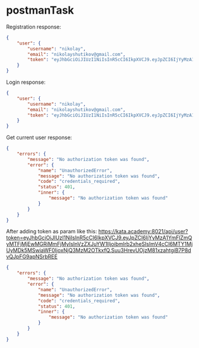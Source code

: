 # postmanTask

Registration response:
```json
{
    "user": {
        "username": "nikolay",
        "email": "nikolayshutikov@gmail.com",
        "token": "eyJhbGciOiJIUzI1NiIsInR5cCI6IkpXVCJ9.eyJpZCI6IjYyMzA1YmFlZmQyMTFjMjEwMGRiMmFjMyIsInVzZXJuYW1lIjoibmlrb2xheSIsImV4cCI6MTY1MjUyMDM2NiwiaWF0IjoxNjQ3MzM2MzY2fQ.DvlYoOAHcHhX_21wMIcp66ZPIx2RL2tK72CApSIYwSw"
    }
}
```

Login response:
```json
{
    "user": {
        "username": "nikolay",
        "email": "nikolayshutikov@gmail.com",
        "token": "eyJhbGciOiJIUzI1NiIsInR5cCI6IkpXVCJ9.eyJpZCI6IjYyMzA1YmFlZmQyMTFjMjEwMGRiMmFjMyIsInVzZXJuYW1lIjoibmlrb2xheSIsImV4cCI6MTY1MjUyMDk5MSwiaWF0IjoxNjQ3MzM2OTkxfQ.Suu3HrevUOjzM81xzahtgiB7P8dvQJpFG9apNSrbREE"
    }
}
```

Get current user response:
```json
{
    "errors": {
        "message": "No authorization token was found",
        "error": {
            "name": "UnauthorizedError",
            "message": "No authorization token was found",
            "code": "credentials_required",
            "status": 401,
            "inner": {
                "message": "No authorization token was found"
            }
        }
    }
}
```

After adding token as param like this:
https://kata.academy:8021/api/user?token=eyJhbGciOiJIUzI1NiIsInR5cCI6IkpXVCJ9.eyJpZCI6IjYyMzA1YmFlZmQyMTFjMjEwMGRiMmFjMyIsInVzZXJuYW1lIjoibmlrb2xheSIsImV4cCI6MTY1MjUyMDk5MSwiaWF0IjoxNjQ3MzM2OTkxfQ.Suu3HrevUOjzM81xzahtgiB7P8dvQJpFG9apNSrbREE
```json
{
    "errors": {
        "message": "No authorization token was found",
        "error": {
            "name": "UnauthorizedError",
            "message": "No authorization token was found",
            "code": "credentials_required",
            "status": 401,
            "inner": {
                "message": "No authorization token was found"
            }
        }
    }
}
```
